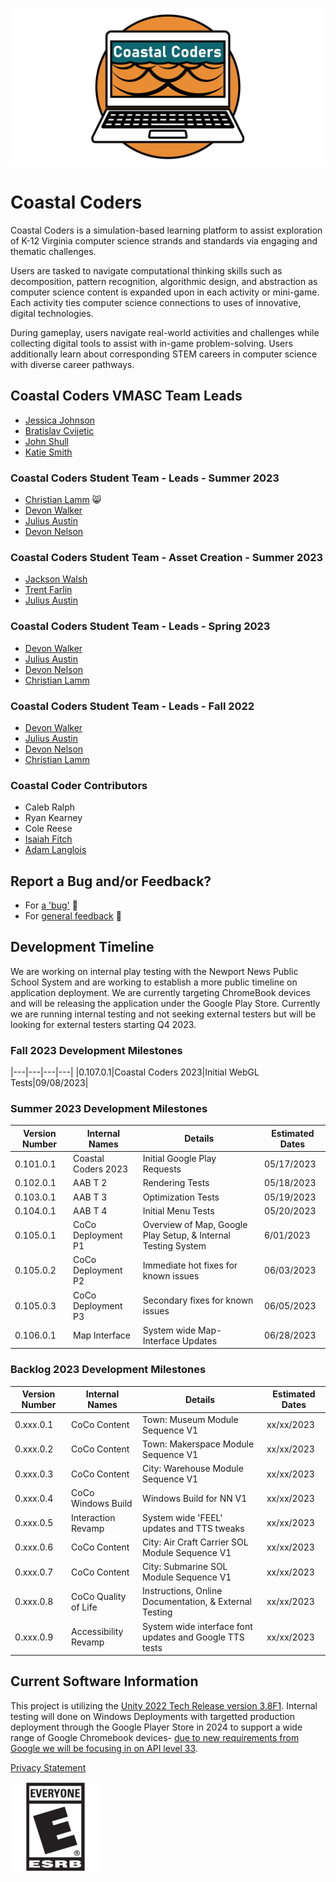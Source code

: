![Coastal Coders Banner Image](./media/CoCo_GitHubSM.png)

# Coastal Coders

Coastal Coders is a simulation-based learning platform to assist exploration of K-12 Virginia computer science strands and standards via engaging and thematic challenges.

Users are tasked to navigate computational thinking skills such as decomposition, pattern recognition, algorithmic design, and abstraction as computer science content is expanded upon in each activity or mini-game. Each activity ties computer science connections to uses of innovative, digital technologies.

During gameplay, users navigate real-world activities and challenges while collecting digital tools to assist with in-game problem-solving. Users additionally learn about corresponding STEM careers in computer science with diverse career pathways. 

## Coastal Coders VMASC Team Leads

* [Jessica Johnson](mailto:j17johnso@odu.edu)
* [Bratislav Cvijetic](mailto:bcvijeti@odu.ed)
* [John Shull](github.com/jshull)
* [Katie Smith](mailto:k3smith@odu.edu)

### Coastal Coders Student Team - Leads - Summer 2023

* [Christian Lamm](https://www.artstation.com/christianlamm) 😸
* [Devon Walker](https://dwalk024.wixsite.com/devon-walker)
* [Julius Austin](https://www.artstation.com/jujua)
* [Devon Nelson](https://devongod123.wixsite.com/devonnelsonportfolio/portfolio)

### Coastal Coders Student Team  - Asset Creation - Summer 2023

* [Jackson Walsh](https://www.coroflot.com/JacksonWalsh)
* [Trent Farlin]()
* [Julius Austin](https://www.artstation.com/jujua)

### Coastal Coders Student Team - Leads - Spring 2023

* [Devon Walker](https://dwalk024.wixsite.com/devon-walker)
* [Julius Austin](https://www.artstation.com/jujua)
* [Devon Nelson](https://devongod123.wixsite.com/devonnelsonportfolio/portfolio)
* [Christian Lamm](https://www.artstation.com/christianlamm)

### Coastal Coders Student Team - Leads - Fall 2022

* [Devon Walker](https://dwalk024.wixsite.com/devon-walker)
* [Julius Austin](https://www.artstation.com/jujua)
* [Devon Nelson](https://devongod123.wixsite.com/devonnelsonportfolio/portfolio)
* [Christian Lamm](https://www.artstation.com/christianlamm)

### Coastal Coder Contributors

* Caleb Ralph
* Ryan Kearney
* Cole Reese
* [Isaiah Fitch](https://github.com/FitchIsaiah)
* [Adam Langlois](https://github.com/AdamLanglois)

## Report a Bug and/or Feedback?

* For [a 'bug'](https://github.com/Virginia-Digital-Shipbuilding-Program/CoCo/issues/new?assignees=JShull&labels=bug&projects=&template=coastal-coders-bug-report.md&title=%5BCoastal+Coders+Bug+Report%5D) 🐛 
* For [general feedback](https://github.com/Virginia-Digital-Shipbuilding-Program/CoCo/issues/new?assignees=JShull&labels=general+feedback%2C+question&projects=&template=coastal-coders-general-feedback.md&title=%5BCoastal+Coders+General+Feedback%5D) 📓

## Development Timeline

We are working on internal play testing with the Newport News Public School System and are working to establish a more public timeline on application deployment. We are currently targeting ChromeBook devices and will be releasing the application under the Google Play Store. Currently we are running internal testing and not seeking external testers but will be looking for external testers starting  Q4 2023.

### Fall 2023 Development Milestones

|---|---|---|---|
|0.107.0.1|Coastal Coders 2023|Initial WebGL Tests|09/08/2023|

### Summer 2023 Development Milestones

|Version Number|Internal Names|Details|Estimated Dates|
|---|---|---|---|
|0.101.0.1|Coastal Coders 2023|Initial Google Play Requests|05/17/2023|
|0.102.0.1|AAB T 2|Rendering Tests|05/18/2023|
|0.103.0.1|AAB T 3|Optimization Tests|05/19/2023|
|0.104.0.1|AAB T 4|Initial Menu Tests|05/20/2023|
|0.105.0.1|CoCo Deployment P1|Overview of Map, Google Play Setup, & Internal Testing System|6/01/2023|
|0.105.0.2|CoCo Deployment P2|Immediate hot fixes for known issues|06/03/2023|
|0.105.0.3|CoCo Deployment P3|Secondary fixes for known issues|06/05/2023|
|0.106.0.1|Map Interface|System wide Map-Interface Updates|06/28/2023|


### Backlog 2023 Development Milestones

|Version Number|Internal Names|Details|Estimated Dates|
|---|---|---|---|
|0.xxx.0.1|CoCo Content|Town: Museum Module Sequence V1|xx/xx/2023|
|0.xxx.0.2|CoCo Content|Town: Makerspace Module Sequence V1|xx/xx/2023|
|0.xxx.0.3|CoCo Content|City: Warehouse Module Sequence V1|xx/xx/2023|
|0.xxx.0.4|CoCo Windows Build|Windows Build for NN V1|xx/xx/2023|
|0.xxx.0.5|Interaction Revamp|System wide 'FEEL' updates and TTS tweaks|xx/xx/2023|
|0.xxx.0.6|CoCo Content|City: Air Craft Carrier SOL Module Sequence V1|xx/xx/2023|
|0.xxx.0.7|CoCo Content|City: Submarine SOL Module Sequence V1|xx/xx/2023|
|0.xxx.0.8|CoCo Quality of Life|Instructions, Online Documentation, & External Testing|xx/xx/2023|
|0.xxx.0.9|Accessibility Revamp|System wide interface font updates and Google TTS tests|xx/xx/2023|


## Current Software Information

This project is utilizing the [Unity 2022 Tech Release version 3.8F1](https://unity.com/releases/editor/whats-new/2022.8.1). Internal testing will done on Windows Deployments with targetted production deployment through the Google Player Store in 2024 to support a wide range of Google Chromebook devices- [due to new requirements from Google we will be focusing in on API level 33](https://support.google.com/googleplay/android-developer/answer/11926878?hl=en). 

[Privacy Statement](https://fuzzphyte.com/coastal-coders-privacy-policy-page/)

[![E for everybody](./media/ESRB_EVERYONE.png)](https://www.esrb.org/ratings-guide/)
